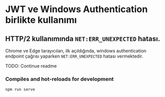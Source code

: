 # JWT ve Windows Authentication birlikte kullanımı

## HTTP/2 kullanımında `NET:ERR_UNEXPECTED` hatası.
Chrome ve Edge tarayıcıları, ilk açıldığında, windows authentication endpoint çağrısı yaparken `NET:ERR_UNEXPECTED` hatası vermektedir.


TODO: Continue readme

### Compiles and hot-reloads for development
```
npm run serve
```
